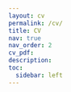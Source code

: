 ```yaml
---
layout: cv
permalink: /cv/
title: CV
nav: true
nav_order: 2
cv_pdf:
description: 
toc:
  sidebar: left
---
```

